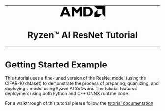 <table class="sphinxhide" width="100%">
 <tr width="100%">
    <td align="center"><img src="https://raw.githubusercontent.com/Xilinx/Image-Collateral/main/xilinx-logo.png" width="30%"/><h1> Ryzen™ AI ResNet Tutorial </h1>
    </td>
 </tr>
</table>

# Getting Started Example

This tutorial uses a fine-tuned version of the ResNet model (using the CIFAR-10 dataset) to demonstrate the process of preparing, quantizing, and deploying a model using Ryzen AI Software. The tutorial features deployment using both Python and C++ ONNX runtime code.

For a walkthrough of this tutorial please follow the [tutorial documentation](https://ryzenai.docs.amd.com/en/latest/getstartex.html)
